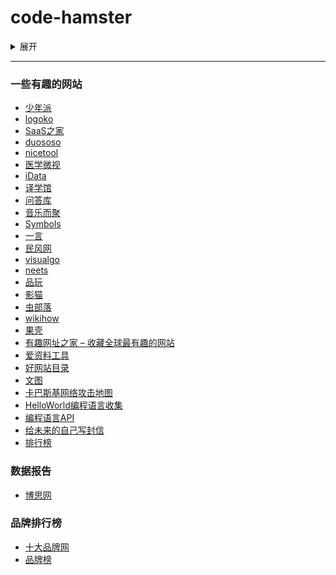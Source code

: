 # code-hamster
<details>
  <summary>展开</summary>
  <pre><code>
    仓库
  </code></pre>
</details>

---

### 一些有趣的网站
- [少年派](https://sspai.com/)
- [logoko](https://www.logoko.com.cn/)
- [SaaS之家](http://www.saaszhijia.com/)
- [duososo](http://www.duososo.com/)
- [nicetool](http://www.nicetool.net/)
- [医学微视](https://www.mvyxws.com/)
- [iData](https://www.cn-ki.net/)
- [译学馆](https://www.yxgapp.com/)
- [问答库](https://www.asklib.com/)
- [音乐而聚](https://www.music2gather.com/)
- [Symbols](https://fsymbols.com/)
- [一言](https://hitokoto.cn/)
- [民风网](http://www.minfengw.com/)
- [visualgo](https://visualgo.net/zh)
- [neets](http://neets.cc/)
- [品玩](https://www.pingwest.com/)
- [影猫](http://www.mvcat.com/)
- [虫部落](https://chongbuluo.com/)
- [wikihow](https://zh.wikihow.com/)
- [果壳](https://www.guokr.com/)
- [有趣网址之家 – 收藏全球最有趣的网站](https://youquhome.com/)
- [爱资料工具](https://www.toolnb.com/)
- [好网站目录](http://www.huachawu.com/)
- [文图](https://www.wentu.io/)
- [卡巴斯基网络攻击地图](https://cybermap.kaspersky.com/)
- [HelloWorld编程语言收集](https://netsmell.com/apps/helloworldcollection/)
- [编程语言API](https://overapi.com/)
- [给未来的自己写封信](https://www.futureme.org/)
- [排行榜](https://www.maigoo.com/)

### 数据报告
- [博思网](http://www.bosidata.com/)

### 品牌排行榜
- [十大品牌网](https://www.china-10.com/)
- [品牌榜](https://www.maigoo.com/)
